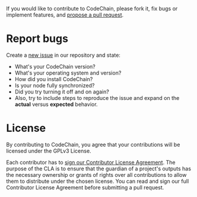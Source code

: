 If you would like to contribute to CodeChain, please fork it, fix bugs or implement features, and [propose a pull request](https://github.com/CodeChain-io/codechain/compare).

# Report bugs

Create a [new issue](https://github.com/CodeChain-io/codechain/issues/new) in our repository and state:

* What's your CodeChain version?
* What's your operating system and version?
* How did you install CodeChain?
* Is your node fully synchronized?
* Did you try turning it off and on again?
* Also, try to include steps to reproduce the issue and expand on the **actual** versus **expected** behavior.

# License

By contributing to CodeChain, you agree that your contributions will be licensed under the GPLv3 License.

Each contributor has to [sign our Contributor License Agreement](https://www.clahub.com/agreements/CodeChain-io/codechain). The purpose of the CLA is to ensure that the guardian of a project's outputs has the necessary ownership or grants of rights over all contributions to allow them to distribute under the chosen license. You can read and sign our full Contributor License Agreement before submitting a pull request.
